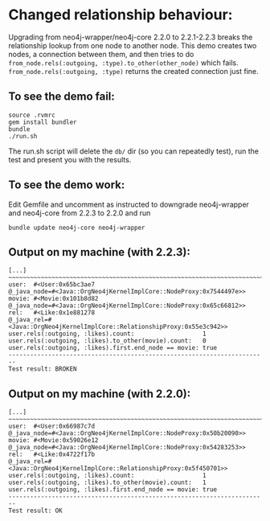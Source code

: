 Changed relationship behaviour:
===============================

Upgrading from neo4j-wrapper/neo4j-core 2.2.0 to 2.2.1-2.2.3
breaks the relationship lookup from one node to another node.
This demo creates two nodes, a connection between them, and
then tries to do `from_node.rels(:outgoing, :type).to_other(other_node)`
which fails. `from_node.rels(:outgoing, :type)` returns the 
created connection just fine.

To see the demo fail:
-------------------------

    source .rvmrc
    gem install bundler
    bundle
    ./run.sh

The run.sh script will delete the `db/` dir (so you can
repeatedly test), run the test and present you with the
results.

To see the demo work:
---------------------

Edit Gemfile and uncomment as instructed to downgrade
neo4j-wrapper and neo4j-core from 2.2.3 to 2.2.0 and
run

    bundle update neo4j-core neo4j-wrapper


Output on my machine (with 2.2.3):
----------------------------------

    [...]
    ~~~~~~~~~~~~~~~~~~~~~~~~~~~~~~~~~~~~~~~~~~~~~~~~~~~~~~~~~~~~~~~~~~~~~~~~
    user:  #<User:0x65bc3ae7
    @_java_node=#<Java::OrgNeo4jKernelImplCore::NodeProxy:0x7544497e>>
    movie: #<Movie:0x101b8d82
    @_java_node=#<Java::OrgNeo4jKernelImplCore::NodeProxy:0x65c66812>>
    rel:   #<Like:0x1e881278
    @_java_rel=#<Java::OrgNeo4jKernelImplCore::RelationshipProxy:0x55e3c942>>
    user.rels(:outgoing, :likes).count:                   1
    user.rels(:outgoing, :likes).to_other(movie).count:   0
    user.rels(:outgoing, :likes).first.end_node == movie: true
    ------------------------------------------------------------------------
    Test result: BROKEN

Output on my machine (with 2.2.0):
----------------------------------

    [...]
    ~~~~~~~~~~~~~~~~~~~~~~~~~~~~~~~~~~~~~~~~~~~~~~~~~~~~~~~~~~~~~~~~~~~~~~~~
    user:  #<User:0x66987c7d
    @_java_node=#<Java::OrgNeo4jKernelImplCore::NodeProxy:0x50b20090>>
    movie: #<Movie:0x59026e12
    @_java_node=#<Java::OrgNeo4jKernelImplCore::NodeProxy:0x54283253>>
    rel:   #<Like:0x4722f17b
    @_java_rel=#<Java::OrgNeo4jKernelImplCore::RelationshipProxy:0x5f450701>>
    user.rels(:outgoing, :likes).count:                   1
    user.rels(:outgoing, :likes).to_other(movie).count:   1
    user.rels(:outgoing, :likes).first.end_node == movie: true
    ------------------------------------------------------------------------
    Test result: OK
